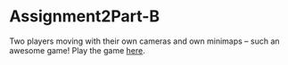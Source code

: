 # Assignment2Part-B
Two players moving with their own cameras and own minimaps – such an awesome game!
Play the game [here](https://games2024.itch.io/assignment-2-part-2).
